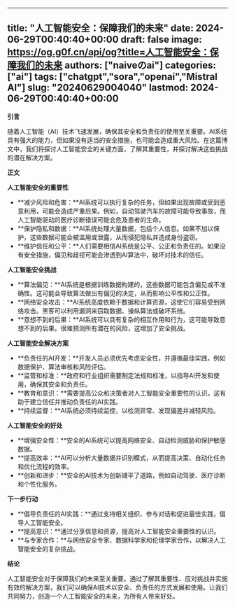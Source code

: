 
---
title: "人工智能安全：保障我们的未来"
date: 2024-06-29T00:40:40+00:00
draft: false
image: https://og.g0f.cn/api/og?title=人工智能安全：保障我们的未来
authors: ["naiveのai"]
categories: ["ai"]
tags: ["chatgpt","sora","openai","Mistral AI"]
slug: "20240629004040"
lastmod: 2024-06-29T00:40:40+00:00
---
**引言**

随着人工智能（AI）技术飞速发展，确保其安全和负责任的使用至关重要。AI系统具有强大的能力，但如果没有适当的安全措施，也可能会造成重大风险。在这篇博文中，我们将探讨人工智能安全的关键方面，了解其重要性，并探讨解决这些挑战的潜在解决方案。

**正文**

**人工智能安全的重要性**

* **减少风险和危害：**AI系统可以执行复杂的任务，但如果出现故障或受到恶意利用，可能会造成严重后果。例如，自动驾驶汽车的故障可能导致事故，而人工智能驱动的医疗诊断错误可能会危及患者的生命。
* **保护隐私和数据：**AI系统处理大量数据，包括个人信息。如果不加以保护，这些数据可能会被滥用或泄露，从而侵犯隐私并造成身份盗窃。
* **维护信任和公平：**人们需要相信AI系统是公平、公正和负责任的。如果没有安全措施，偏见和歧视可能会渗透到AI算法中，破坏对技术的信任。

**人工智能安全挑战**

* **算法偏见：**AI系统是根据训练数据构建的，这些数据可能包含偏见或不准确性。这可能会导致算法做出有偏见的决定，从而影响公平性和公正性。
* **网络安全攻击：**AI系统高度依赖于数据和计算资源，这使它们容易受到网络攻击。黑客可以利用漏洞来窃取数据、操纵算法或破坏系统。
* **意想不到的后果：**AI系统可以具有复杂的相互作用和行为，这可能导致意想不到的后果。很难预测所有潜在的风险，这增加了安全挑战。

**人工智能安全解决方案**

* **负责任的AI开发：**开发人员必须优先考虑安全性，并遵循最佳实践，例如数据保护、算法审核和风险评估。
* **监管和标准：**政府和行业组织需要制定法规和标准，以指导AI开发和使用，确保其安全和负责任。
* **教育和意识：**需要提高公众和决策者对人工智能安全重要性的认识。这有助于建立信任并推动负责任的AI实践。
* **持续监督：**AI系统必须持续监控，以检测异常、发现偏差并减轻风险。

**人工智能安全的好处**

* **增强安全性：**安全的AI系统可以提高网络安全、自动检测威胁和保护敏感数据。
* **提高效率：**AI可以分析大量数据并识别模式，从而提高决策、自动化任务和优化流程的效率。
* **创新和进步：**安全的AI技术为创新铺平了道路，例如自动驾驶、医疗诊断和个性化服务。

**下一步行动**

* **倡导负责任的AI实践：**通过支持相关组织、参与对话和促进最佳实践，倡导人工智能安全。
* **提高意识：**通过分享信息和资源，提高对人工智能安全重要性的认识。
* **与专家合作：**与网络安全专家、数据科学家和伦理学家合作，以解决人工智能安全的复杂挑战。

**结论**

人工智能安全对于保障我们的未来至关重要。通过了解其重要性、应对挑战并实施有效的解决方案，我们可以确保AI技术以安全、负责任的方式发展和使用。让我们共同努力，创造一个人工智能安全的未来，为所有人带来好处。